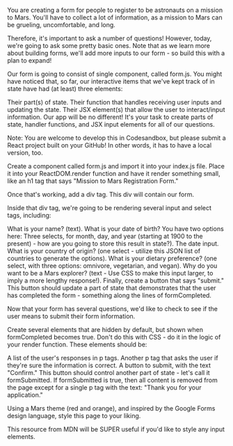 <!-- Mars Mission Registration Form - Part 1 -->
You are creating a form for people to register to be astronauts on a mission to Mars. You'll have to collect a lot of information, as a mission to Mars can be grueling, uncomfortable, and long.

Therefore, it's important to ask a number of questions! However, today, we're going to ask some pretty basic ones. Note that as we learn more about building forms, we'll add more inputs to our form - so build this with a plan to expand!

Our form is going to consist of single component, called form.js. You might have noticed that, so far, our interactive items that we've kept track of in state have had (at least) three elements:

Their part(s) of state.
Their function that handles receiving user inputs and updating the state.
Their JSX element(s) that allow the user to interact/input information.
Our app will be no different! It's your task to create parts of state, handler functions, and JSX input elements for all of our questions.

<!-- Step 1: Create a Form -->
Note: You are welcome to develop this in Codesandbox, but please submit a React project built on your GitHub! In other words, it has to have a local version, too.

Create a component called form.js and import it into your index.js file. Place it into your ReactDOM.render function and have it render something small, like an h1 tag that says "Mission to Mars Registration Form."

Once that's working, add a div tag. This div will contain our form.

<!-- Step 2: Create Inputs -->
Inside that div tag, we're going to be rendering several input and select tags, including:

What is your name? (text).
What is your date of birth?
You have two options here:
Three selects, for month, day, and year (starting at 1900 to the present) - how are you going to store this result in state?).
The date input.
What is your country of origin? (one select - utilize this JSON list of countries to generate the options).
What is your dietary preference? (one select, with three options: omnivore, vegetarian, and vegan).
Why do you want to be a Mars explorer? (text - Use CSS to make this input larger, to imply a more lengthy response!).
Finally, create a button that says "submit." This button should update a part of state that demonstrates that the user has completed the form - something along the lines of formCompleted.

<!-- Step 3: Verify Inputs -->
Now that your form has several questions, we'd like to check to see if the user means to submit their form information.

Create several elements that are hidden by default, but shown when formCompleted becomes true. Don't do this with CSS - do it in the logic of your render function. These elements should be:

A list of the user's responses in p tags.
Another p tag that asks the user if they're sure the information is correct.
A button to submit, with the text "Confirm."
This button should control another part of state - let's call it formSubmitted. If formSubmitted is true, then all content is removed from the page except for a single p tag with the text: "Thank you for your application."

<!-- Step 4: Styling! -->
Using a Mars theme (red and orange), and inspired by the Google Forms design language, style this page to your liking.

This resource from MDN will be SUPER useful if you'd like to style any input elements.
